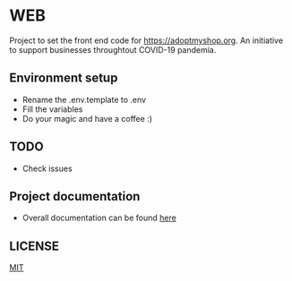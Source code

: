 # WEB

Project to set the front end code for https://adoptmyshop.org. An initiative to support businesses throughtout COVID-19 pandemia.

## Environment setup
- Rename the .env.template to .env
- Fill the variables
- Do your magic and have a coffee :)

## TODO
- Check issues

## Project documentation
- Overall documentation can be found [here](https://github.com/IT-in-Canada/adoptmyshop-docs)

## LICENSE

[MIT](LICENSE)